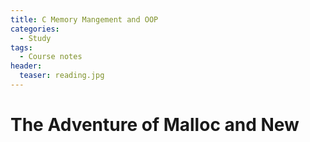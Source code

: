 ```yaml
---
title: C Memory Mangement and OOP
categories:
  - Study
tags:
  - Course notes
header:
  teaser: reading.jpg
---
```


# The Adventure of Malloc and New
